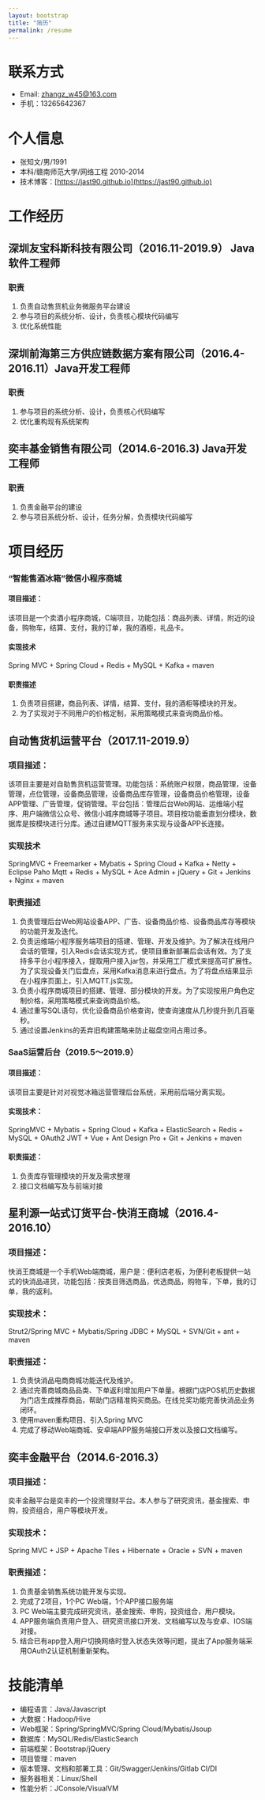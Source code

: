 ```yaml
---
layout: bootstrap
title: "简历"
permalink: /resume
---
```

# 联系方式

- Email: zhangz_w45@163.com
- 手机：13265642367

# 个人信息

- 张知文/男/1991
- 本科/赣南师范大学/网络工程 2010-2014
- 技术博客：[https://jast90.github.io](https://jast90.github.io)

# 工作经历
## 深圳友宝科斯科技有限公司（2016.11-2019.9） Java软件工程师
### 职责
1. 负责自动售货机业务微服务平台建设
2. 参与项目的系统分析、设计，负责核心模块代码编写
3. 优化系统性能

## 深圳前海第三方供应链数据方案有限公司（2016.4-2016.11）Java开发工程师
### 职责
1. 参与项目的系统分析、设计，负责核心代码编写
3. 优化重构现有系统架构

## 奕丰基金销售有限公司（2014.6-2016.3) Java开发工程师
### 职责
1. 负责金融平台的建设
2. 参与项目系统分析、设计，任务分解，负责模块代码编写

# 项目经历


### “智能售酒冰箱”微信小程序商城
#### 项目描述：
该项目是一个卖酒小程序商城，C端项目，功能包括：商品列表、详情，附近的设备，购物车，结算、支付，我的订单，我的酒柜，礼品卡。
#### 实现技术
Spring MVC + Spring Cloud + Redis + MySQL + Kafka + maven
#### 职责描述
1. 负责项目搭建，商品列表、详情，结算、支付，我的酒柜等模块的开发。
2. 为了实现对于不同用户的价格定制，采用策略模式来查询商品价格。

## 自动售货机运营平台（2017.11-2019.9）
### 项目描述：
该项目主要是对自助售货机运营管理。功能包括：系统账户权限，商品管理，设备管理，点位管理，设备商品管理，设备商品库存管理，设备商品价格管理，设备APP管理、广告管理，促销管理。平台包括：管理后台Web网站、运维端小程序、用户端微信公众号、微信小城序商城等子项目。项目按功能垂直划分模块，数据库是按模块进行分库。通过自建MQTT服务来实现与设备APP长连接。
### 实现技术
SpringMVC + Freemarker + Mybatis + Spring Cloud + Kafka + Netty + Eclipse Paho Mqtt + Redis + MySQL + Ace Admin + jQuery  + Git + Jenkins + Nginx + maven
### 职责描述
1. 负责管理后台Web网站设备APP、广告、设备商品价格、设备商品库存等模块的功能开发及迭代。
2. 负责运维端小程序服务端项目的搭建、管理、开发及维护。为了解决在线用户会话的管理，引入Redis会话实现方式，使项目重新部署后会话有效。为了支持多平台小程序接入，提取用户接入jar包，并采用工厂模式来提高可扩展性。为了实现设备关门后盘点，采用Kafka消息来进行盘点。为了将盘点结果显示在小程序页面上，引入MQTT.js实现。
3. 负责小程序商城项目的搭建、管理、部分模块的开发。为了实现按用户角色定制价格，采用策略模式来查询商品价格。
4. 通过重写SQL语句，优化设备商品价格查询，使查询速度从几秒提升到几百毫秒。
5. 通过设置Jenkins的丢弃旧构建策略来防止磁盘空间占用过多。


### SaaS运营后台（2019.5～2019.9）
#### 项目描述：
该项目主要是针对对视觉冰箱运营管理后台系统，采用前后端分离实现。
#### 实现技术：
SpringMVC + Mybatis + Spring Cloud + Kafka + ElasticSearch + Redis + MySQL + OAuth2 JWT + Vue + Ant Design Pro + Git + Jenkins + maven
#### 职责描述：
1. 负责库存管理模块的开发及需求整理
2. 接口文档编写及与前端对接


## 星利源一站式订货平台-快消王商城（2016.4-2016.10）
### 项目描述：
快消王商城是一个手机Web端商城，用户是：便利店老板，为便利老板提供一站式的快消品进货，功能包括：按类目筛选商品，优选商品，购物车，下单，我的订单，我的返利。
### 实现技术：
Strut2/Spring MVC + Mybatis/Spring JDBC + MySQL + SVN/Git + ant + maven
### 职责描述：
1. 负责快消品电商商城功能迭代及维护。
2. 通过完善商城商品品类、下单返利增加用户下单量。根据门店POS机历史数据为门店生成推荐商品，帮助门店精准购买商品。在线兑奖功能完善快消品业务闭环。
3. 使用maven重构项目、引入Spring MVC
4. 完成了移动Web端商城、安卓端APP服务端接口开发以及接口文档编写。

## 奕丰金融平台（2014.6-2016.3）
### 项目描述：
奕丰金融平台是奕丰的一个投资理财平台。本人参与了研究资讯，基金搜索、申购，投资组合，用户等模块开发。
### 实现技术：
Spring MVC + JSP + Apache Tiles + Hibernate + Oracle + SVN + maven
### 职责描述：
1. 负责基金销售系统功能开发与实现。
2. 完成了2项目，1个PC Web端，1个APP接口服务端
3. PC Web端主要完成研究资讯，基金搜索、申购，投资组合，用户模块。
4. APP服务端负责用户登入、研究资讯接口开发、文档编写以及与安卓、IOS端对接。
5. 结合已有app登入用户切换网络时登入状态失效等问题，提出了App服务端采用OAuth2认证机制重新架构。

# 技能清单
- 编程语言：Java/Javascript
- 大数据：Hadoop/Hive
- Web框架：Spring/SpringMVC/Spring Cloud/Mybatis/Jsoup
- 数据库：MySQL/Redis/ElasticSearch
- 前端框架：Bootstrap/jQuery
- 项目管理：maven
- 版本管理、文档和部署工具：Git/Swagger/Jenkins/Gitlab CI/DI
- 服务器相关：Linux/Shell
- 性能分析：JConsole/VisualVM
